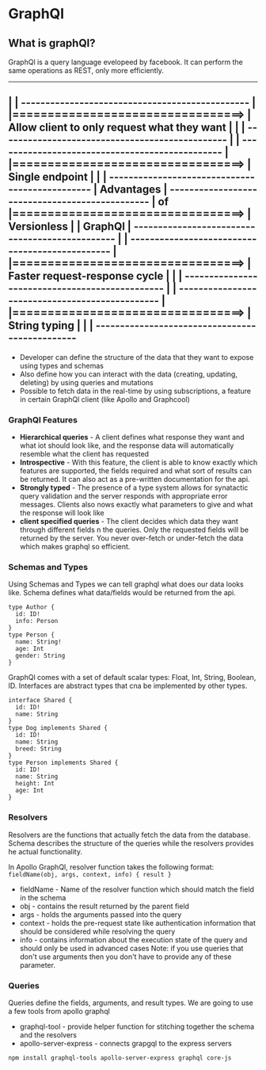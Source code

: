 # GraphQl

## What is graphQl?
GraphQl is a query language evelopeed by facebook. It can perform the same operations as REST, only more efficiently.

 --------------                                  
|              |                                    -----------------------------------------------
|              |=================================> |  Allow client to only request what they want  |
|              |                                    -----------------------------------------------
|              |                                    -----------------------------------------------
|              |=================================> |  Single endpoint                              |
|              |                                    -----------------------------------------------
|  Advantages  |                                    -----------------------------------------------
|      of      |=================================> |  Versionless                                  |
|    GraphQl   |                                    -----------------------------------------------
|              |                                    -----------------------------------------------
|              |=================================> |  Faster request-response cycle                |
|              |                                    -----------------------------------------------
|              |                                    -----------------------------------------------
|              |=================================> |  String typing                                |
|              |                                    -----------------------------------------------
 --------------

- Developer can define the structure of the data that they want to expose using types and schemas
- Also define how you can interact with the data (creating, updating, deleting) by using queries and mutations
- Possible to fetch data in the real-time by using subscriptions, a feature in certain GraphQl client (like Apollo and Graphcool)

### GraphQl Features
- **Hierarchical queries** - A client defines what response they want and what iot should look like, and the response data will automatically resemble what the client has requested
- **Introspective** - With this feature, the client is able to know exactly which features are supported, the fields required and what sort of results can be returned. It can also act as a pre-written documentation for the api.
- **Strongly typed** - The presence of a type system allows for synatactic query validation and the server responds with appropriate error messages. Clients also nows exactly what parameters to give and what the response will look like 
- **client specified queries** - The client decides which data they want through different fields n the queries. Only the requested fields will be returned by the server. You never over-fetch or under-fetch the data which makes graphql so efficient.



### Schemas and Types
Using Schemas and Types we can tell graphql what does our data looks like.
Schema defines what data/fields would be returned from the api.
```
type Author {
  id: ID!
  info: Person
}
type Person {
  name: String!
  age: Int
  gender: String
}
```
GraphQl comes with a set of default scalar types: Float, Int, String, Boolean, ID.
Interfaces are abstract types that cna be implemented by other types.
```
interface Shared {
  id: ID!
  name: String
}
type Dog implements Shared {
  id: ID!
  name: String
  breed: String
}
type Person implements Shared {
  id: ID!
  name: String
  height: Int
  age: Int
}
```

### Resolvers
Resolvers are the functions that actually fetch the data from the database.
Schema describes the structure of the queries while the resolvers provides he actual functionality.

In Apollo GraphQl, resolver function takes the following format:
`fieldName(obj, args, context, info) { result }`
- fieldName - Name of the resolver function which should match the field in the schema
- obj - contains the result returned by the parent field
- args - holds the arguments passed into the query
- context - holds the pre-request state like authentication information that should be considered while resolving the query
- info - contains information about the execution state of the query and should only be used in advanced cases
Note: if you use queries that don't use arguments then you don't have to provide any of these parameter.


### Queries
Queries define the fields, arguments, and result types. We are going to use a few tools from apollo graphql
- graphql-tool - provide helper function for stitching together the schema and the resolvers
- apollo-server-express - connects grapgql to the express servers
```
npm install graphql-tools apollo-server-express graphql core-js
```